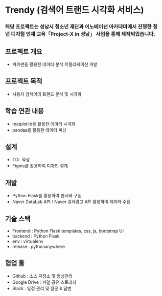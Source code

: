 # Trendy (검색어 트랜드 시각화 서비스)

### 해당 프로젝트는 성남시 청소년 재단과 이노베이션 아카데미에서 진행한 청년 디지털 인재 교육「Project-X in 성남」 사업을 통해 제작되었습니다.

## 프로젝트 개요

- 파이썬을 활용한 데이터 분석 어플리케이션 개발

## 프로젝트 목적

- 사용자 검색어의 트랜드 분석 및 시각화

## 학습 연관 내용

- matplotlib을 활용한 데이터 시각화
- pandas를 활용한 데이터 파싱

## 설계

- TDL 작성
- Figma를 활용하여 디자인 설계

## 개발

- Python Flask를 활용하여 웹서버 구동
- Naver DataLab API / Naver 검색광고 API 활용하여 데이터 수집

## 기술 스택

- Frontend : Python Flask templates, css, js, bootstrap UI
- backend : Python Flask
- env : virtualenv
- release : pythonanywhere

## 협업 툴

- Github : 소스 저장소 및 형상관리
- Google Drive : 파일 공유 스토리지
- Slack : 일정 관리 및 질문 & 답변

